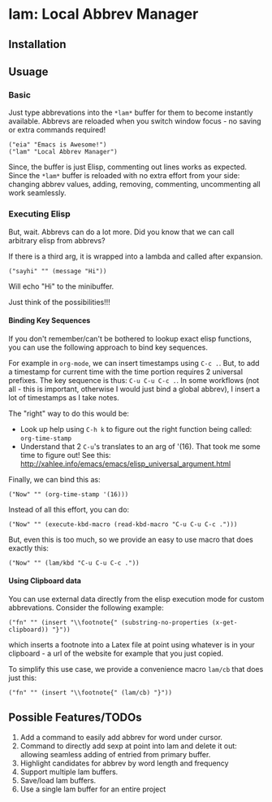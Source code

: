 # lam: Local Abbrev Manager

## Installation

## Usuage

### Basic

Just type abbrevations into the `*lam*` buffer for them to become instantly available. Abbrevs are reloaded when you switch window focus - no saving or extra commands required!
```
("eia" "Emacs is Awesome!")
("lam" "Local Abbrev Manager")
```

Since, the buffer is just Elisp, commenting out lines works as expected. Since the `*lam*` buffer is reloaded with no extra effort from your side: changing abbrev values, adding, removing, commenting, uncommenting all work seamlessly.

### Executing Elisp

But, wait. Abbrevs can do a lot more. Did you know that we can call arbitrary elisp from abbrevs?

If there is a third arg, it is wrapped into a lambda and called after expansion.
```
("sayhi" "" (message "Hi"))
```
Will echo "Hi" to the minibuffer.

Just think of the possibilities!!!

#### Binding Key Sequences

If you don't remember/can't be bothered to lookup exact elisp functions, you can use the following approach to bind key sequences.

For example in `org-mode`, we can insert timestamps using `C-c .`. But, to add a timestamp for current time with the time portion requires 2 universal prefixes. The key sequence is thus: `C-u C-u C-c .`. In some workflows (not all - this is important, otherwise I would just bind a global abbrev), I insert a lot of timestamps as I take notes.

The "right" way to do this would be:
+ Look up help using `C-h k` to figure out the right function being called: `org-time-stamp`
+ Understand that 2 `C-u`'s translates to an arg of '(16). That took me some time to figure out! See this: http://xahlee.info/emacs/emacs/elisp_universal_argument.html

Finally, we can bind this as:
```
("Now" "" (org-time-stamp '(16)))
```

Instead of all this effort, you can do:
```
("Now" "" (execute-kbd-macro (read-kbd-macro "C-u C-u C-c .")))
```

But, even this is too much, so we provide an easy to use macro that does exactly this:
```
("Now" "" (lam/kbd "C-u C-u C-c ."))
```

#### Using Clipboard data

You can use external data directly from the elisp execution mode for custom abbrevations. Consider the following example:
```
("fn" "" (insert "\\footnote{" (substring-no-properties (x-get-clipboard)) "}"))
```
which inserts a footnote into a Latex file at point using whatever is in your clipboard - a url of the website for example that you just copied.

To simplify this use case, we provide a convenience macro `lam/cb` that does just this:
```
("fn" "" (insert "\\footnote{" (lam/cb) "}"))
```

## Possible Features/TODOs

1. Add a command to easily add abbrev for word under cursor.
2. Command to directly add sexp at point into lam and delete it out: allowing seamless adding of entried from primary buffer.
3. Highlight candidates for abbrev by word length and frequency
4. Support multiple lam buffers.
5. Save/load lam buffers.
6. Use a single lam buffer for an entire project

